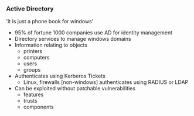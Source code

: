 ### Active Directory
'it is just a phone book for windows'

- 95% of fortune 1000 companies use AD for identity management
- Directory services to manage windows domains
- Information relating to objects
    - printers
    - computers
    - users
    - groups
- Authenticates using Kerberos Tickets
    - Linux, firewalls [non-windows] authenticates using RADIUS or LDAP
- Can be exploited without patchable vulnerabilities
    - features
    - trusts
    - components




